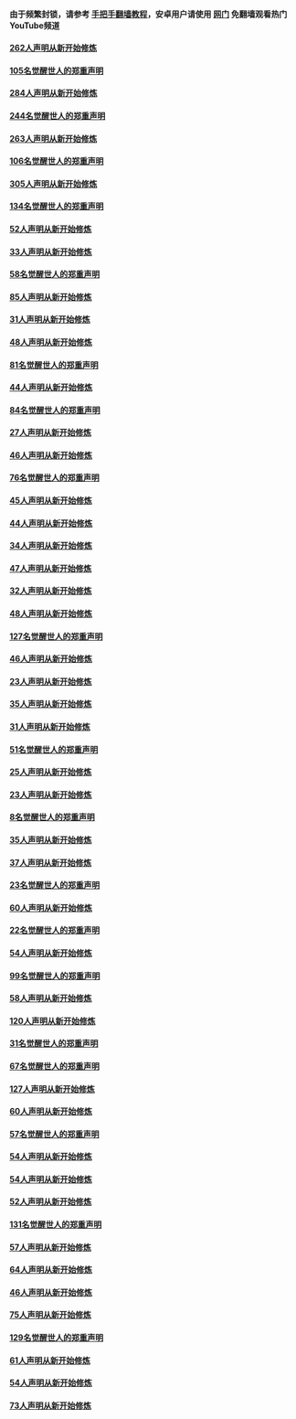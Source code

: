 #### 由于频繁封锁，请参考 [手把手翻墙教程](https://github.com/gfw-breaker/guides/wiki/)，安卓用户请使用 [网门](https://github.com/gfw-breaker/nogfw/blob/master/dl.md?t=04081101) 免翻墙观看热门YouTube频道 

#### [262人声明从新开始修炼](../pages/91/423004.md?t=04081101) 

#### [105名觉醒世人的郑重声明](../pages/91/423003.md?t=04081101) 

#### [284人声明从新开始修炼](../pages/91/422707.md?t=04081101) 

#### [244名觉醒世人的郑重声明](../pages/91/422706.md?t=04081101) 

#### [263人声明从新开始修炼](../pages/91/422553.md?t=04081101) 

#### [106名觉醒世人的郑重声明](../pages/91/422552.md?t=04081101) 

#### [305人声明从新开始修炼](../pages/91/422153.md?t=04081101) 

#### [134名觉醒世人的郑重声明](../pages/91/422152.md?t=04081101) 

#### [52人声明从新开始修炼](../pages/91/421846.md?t=04081101) 

#### [33人声明从新开始修炼](../pages/91/421804.md?t=04081101) 

#### [58名觉醒世人的郑重声明](../pages/91/421845.md?t=04081101) 

#### [85人声明从新开始修炼](../pages/91/421769.md?t=04081101) 

#### [31人声明从新开始修炼](../pages/91/421763.md?t=04081101) 

#### [48人声明从新开始修炼](../pages/91/421605.md?t=04081101) 

#### [81名觉醒世人的郑重声明](../pages/91/421656.md?t=04081101) 

#### [44人声明从新开始修炼](../pages/91/421544.md?t=04081101) 

#### [84名觉醒世人的郑重声明](../pages/91/421543.md?t=04081101) 

#### [27人声明从新开始修炼](../pages/91/421465.md?t=04081101) 

#### [46人声明从新开始修炼](../pages/91/421454.md?t=04081101) 

#### [76名觉醒世人的郑重声明](../pages/91/421453.md?t=04081101) 

#### [45人声明从新开始修炼](../pages/91/421452.md?t=04081101) 

#### [44人声明从新开始修炼](../pages/91/421422.md?t=04081101) 

#### [34人声明从新开始修炼](../pages/91/421322.md?t=04081101) 

#### [47人声明从新开始修炼](../pages/91/421264.md?t=04081101) 

#### [32人声明从新开始修炼](../pages/91/421225.md?t=04081101) 

#### [48人声明从新开始修炼](../pages/91/421202.md?t=04081101) 

#### [127名觉醒世人的郑重声明](../pages/91/421224.md?t=04081101) 

#### [46人声明从新开始修炼](../pages/91/421203.md?t=04081101) 

#### [23人声明从新开始修炼](../pages/91/421138.md?t=04081101) 

#### [35人声明从新开始修炼](../pages/91/421122.md?t=04081101) 

#### [31人声明从新开始修炼](../pages/91/421081.md?t=04081101) 

#### [51名觉醒世人的郑重声明](../pages/91/421080.md?t=04081101) 

#### [25人声明从新开始修炼](../pages/91/421020.md?t=04081101) 

#### [23人声明从新开始修炼](../pages/91/420884.md?t=04081101) 

#### [8名觉醒世人的郑重声明](../pages/91/420883.md?t=04081101) 

#### [35人声明从新开始修炼](../pages/91/420809.md?t=04081101) 

#### [37人声明从新开始修炼](../pages/91/420766.md?t=04081101) 

#### [23名觉醒世人的郑重声明](../pages/91/420765.md?t=04081101) 

#### [60人声明从新开始修炼](../pages/91/420727.md?t=04081101) 

#### [22名觉醒世人的郑重声明](../pages/91/420726.md?t=04081101) 

#### [54人声明从新开始修炼](../pages/91/420529.md?t=04081101) 

#### [99名觉醒世人的郑重声明](../pages/91/420528.md?t=04081101) 

#### [58人声明从新开始修炼](../pages/91/420198.md?t=04081101) 

#### [120人声明从新开始修炼](../pages/91/420141.md?t=04081101) 

#### [31名觉醒世人的郑重声明](../pages/91/420197.md?t=04081101) 

#### [67名觉醒世人的郑重声明](../pages/91/420140.md?t=04081101) 

#### [127人声明从新开始修炼](../pages/91/420082.md?t=04081101) 

#### [60人声明从新开始修炼](../pages/91/420081.md?t=04081101) 

#### [57名觉醒世人的郑重声明](../pages/91/420080.md?t=04081101) 

#### [54人声明从新开始修炼](../pages/91/419533.md?t=04081101) 

#### [54人声明从新开始修炼](../pages/91/419532.md?t=04081101) 

#### [52人声明从新开始修炼](../pages/91/419531.md?t=04081101) 

#### [131名觉醒世人的郑重声明](../pages/91/419530.md?t=04081101) 

#### [57人声明从新开始修炼](../pages/91/419430.md?t=04081101) 

#### [64人声明从新开始修炼](../pages/91/419429.md?t=04081101) 

#### [46人声明从新开始修炼](../pages/91/419428.md?t=04081101) 

#### [75人声明从新开始修炼](../pages/91/419427.md?t=04081101) 

#### [129名觉醒世人的郑重声明](../pages/91/419426.md?t=04081101) 

#### [61人声明从新开始修炼](../pages/91/419198.md?t=04081101) 

#### [54人声明从新开始修炼](../pages/91/419197.md?t=04081101) 

#### [73人声明从新开始修炼](../pages/91/419196.md?t=04081101) 

